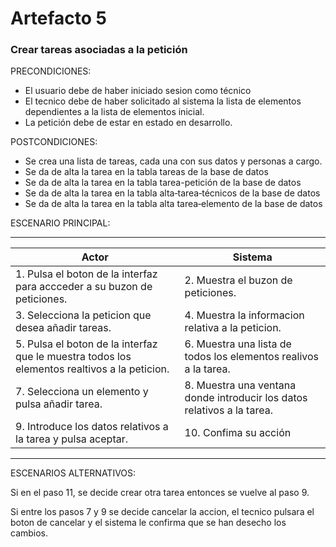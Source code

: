 # Artefacto 5
### Crear tareas asociadas a la petición

PRECONDICIONES:
- El usuario debe de haber iniciado sesion como técnico
- El tecnico debe de haber solicitado al sistema la lista de elementos dependientes a la lista de elementos inicial.
- La petición debe de estar en estado en desarrollo.


POSTCONDICIONES:
- Se crea una lista de tareas, cada una con sus datos y personas a cargo.
- Se da de alta la tarea en la tabla tareas de la base de datos
- Se da de alta la tarea en la tabla tarea-petición de la base de datos
- Se da de alta la tarea en la tabla alta‐tarea‐técnicos de la base de datos
- Se da de alta la tarea en la tabla alta tarea‐elemento de la base de datos

ESCENARIO PRINCIPAL:

--- 
| Actor                                       | Sistema                                                                                           |
|---------------------------------------------|---------------------------------------------------------------------------------------------------|
| 1. Pulsa el boton de la interfaz para accceder a su buzon de peticiones. | 2.	Muestra el buzon de peticiones.   |
| 3. Selecciona la peticion que desea añadir tareas.           | 4.	Muestra la informacion relativa a la peticion.    |
| 5. Pulsa el boton de la interfaz que le muestra todos los elementos realtivos a la peticion.        | 6. Muestra una lista de todos los elementos realivos a la tarea.        |
| 7. Selecciona un elemento y pulsa añadir tarea.       | 8. Muestra una ventana donde introducir los datos relativos a la tarea.  |
| 9. Introduce los datos relativos a la tarea y pulsa aceptar.   | 10. Confima su acción        |


--- 

ESCENARIOS ALTERNATIVOS:

Si en el paso 11, se decide crear otra tarea entonces se vuelve al paso 9.

Si entre los pasos 7 y 9 se decide cancelar la accion, el tecnico pulsara el boton de cancelar y el sistema le confirma que se han desecho los cambios.
